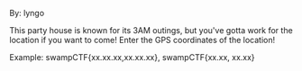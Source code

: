 By: lyngo

This party house is known for its 3AM outings, but you've gotta work for the location if you want to come! Enter the GPS coordinates of the location!

Example: swampCTF{xx.xx.xx,xx.xx.xx}, swampCTF{xx.xx, xx.xx}
